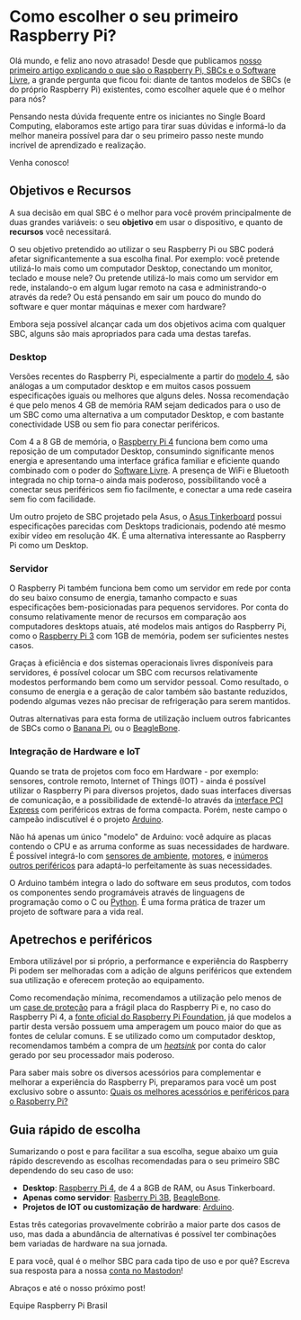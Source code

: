 # Como escolher o seu primeiro Raspberry Pi?

Olá mundo, e feliz ano novo atrasado! Desde que publicamos [nosso primeiro artigo explicando o que são o Raspberry Pi, SBCs e o Software Livre](/blog/bem_vindo_ao_raspberrypi_brasil/), a grande pergunta que ficou foi: diante de tantos modelos de SBCs (e do próprio Raspberry Pi)  existentes, como escolher aquele que é o melhor para nós?

Pensando nesta dúvida frequente entre os iniciantes no Single Board Computing, elaboramos este artigo para tirar suas dúvidas e informá-lo da melhor maneira possível para dar o seu primeiro passo neste mundo incrível de aprendizado e realização.

Venha conosco!

## Objetivos e Recursos

A sua decisão em qual SBC é o melhor para você provém principalmente de duas grandes variáveis: o seu **objetivo** em usar o dispositivo, e quanto de **recursos** você necessitará.

O seu objetivo pretendido ao utilizar o seu Raspberry Pi ou SBC poderá afetar significantemente a sua escolha final. Por exemplo: você pretende utilizá-lo mais como um computador Desktop, conectando um monitor, teclado e mouse nele? Ou pretende utilizá-lo mais como um servidor em rede, instalando-o em algum lugar remoto na casa e administrando-o através da rede? Ou está pensando em sair um pouco do mundo do software e quer montar máquinas e mexer com hardware?

Embora seja possível alcançar cada um dos objetivos acima com qualquer SBC, alguns são mais apropriados para cada uma destas tarefas.

### Desktop

Versões recentes do Raspberry Pi, especialmente a partir do [modelo 4](https://amzn.to/3slgdlW), são análogas a um computador desktop e em muitos casos possuem especificações iguais ou melhores que alguns deles. Nossa recomendação é que pelo menos 4 GB de memória RAM sejam dedicados para o uso de um SBC como uma alternativa a um computador Desktop, e com bastante conectividade USB ou sem fio para conectar periféricos.

Com 4 a 8 GB de memória, o [Raspberry Pi 4](https://amzn.to/3slgdlW) funciona bem como uma reposição de um computador Desktop, consumindo significante menos energia e apresentando uma interface gráfica familiar e eficiente quando combinado com o poder do [Software Livre](/blog/bem_vindo_ao_raspberrypi_brasil.html). A presença de WiFi e Bluetooth integrada no chip torna-o ainda mais poderoso, possibilitando você a conectar seus periféricos sem fio facilmente, e conectar a uma rede caseira sem fio com facilidade.

Um outro projeto de SBC projetado pela Asus, o [Asus Tinkerboard](https://www.asus.com/us/Single-Board-Computer/Tinker-Board/) possui especificações parecidas com Desktops tradicionais, podendo até mesmo exibir vídeo em resolução 4K. É uma alternativa interessante ao Raspberry Pi como um Desktop.

### Servidor

O Raspberry Pi também funciona bem como um servidor em rede por conta do seu baixo consumo de energia, tamanho compacto e suas especificações bem-posicionadas para pequenos servidores. Por conta do consumo relativamente menor de recursos em comparação aos computadores desktops atuais, até modelos mais antigos do Raspberry Pi, como o [Raspberry Pi 3](https://amzn.to/3qlUOqH) com 1GB de memória, podem ser suficientes nestes casos.

Graças à eficiência e dos sistemas operacionais livres disponíveis para servidores, é possível colocar um SBC com recursos relativamente modestos performando bem como um servidor pessoal. Como resultado, o consumo de energia e a geração de calor também são bastante reduzidos, podendo algumas vezes não precisar de refrigeração para serem mantidos.

Outras alternativas para esta forma de utilização incluem outros fabricantes de SBCs como o [Banana Pi](https://en.wikipedia.org/wiki/Banana_Pi), ou o [BeagleBone](https://amzn.to/35GN62I).

### Integração de Hardware e IoT

Quando se trata de projetos com foco em Hardware - por exemplo: sensores, controle remoto, Internet of Things (IOT) - ainda é possível utilizar o Raspberry Pi para diversos projetos, dado suas interfaces diversas de comunicação, e a possibilidade de extendê-lo através da [interface PCI Express](https://en.wikipedia.org/wiki/PCI_Express) com periféricos extras de forma compacta. Porém, neste campo o campeão indiscutível é o projeto [Arduino](https://www.arduino.cc/).

Não há apenas um único "modelo" de Arduino: você adquire as placas contendo o CPU e as arruma conforme as suas necessidades de hardware. É possível integrá-lo com [sensores de ambiente](https://amzn.to/3bEImOT), [motores](https://amzn.to/3oMeofz), e [inúmeros outros periféricos](https://amzn.to/3bGXjje) para adaptá-lo perfeitamente às suas necessidades.

O Arduino também integra o lado do software em seus produtos, com todos os componentes sendo programáveis através de linguagens de programação como o C ou [Python](https://amzn.to/3qnhcju). É uma forma prática de trazer um projeto de software para a vida real.

## Apetrechos e periféricos

Embora utilizável por si próprio, a performance e experiência do Raspberry Pi podem ser melhoradas com a adição de alguns periféricos que extendem sua utilização e oferecem proteção ao equipamento. 

Como recomendação mínima, recomendamos a utilização pelo menos de um [case de proteção](https://amzn.to/3qjZ7Ty) para a frágil placa do Raspberry Pi e, no caso do Raspberry Pi 4, a [fonte oficial do Raspberry Pi Foundation](https://amzn.to/3nEGcRG), já que modelos a partir desta versão possuem uma amperagem um pouco maior do que as fontes de celular comuns. E se utilizado como um computador desktop, recomendamos também a compra de um [*heatsink*](https://amzn.to/35JxY4x) por conta do calor gerado por seu processador mais poderoso.

Para saber mais sobre os diversos acessórios para complementar e melhorar a experiência do Raspberry Pi, preparamos para você um post exclusivo sobre o assunto: [Quais os melhores acessórios e periféricos para o Raspberry Pi?](/blog/melhores_acessorios_raspberry_pi.html)

## Guia rápido de escolha

Sumarizando o post e para facilitar a sua escolha, segue abaixo um guia rápido descrevendo as escolhas recomendadas para o seu primeiro SBC dependendo do seu caso de uso:

 - **Desktop**: [Raspberry Pi 4](https://amzn.to/3slgdlW), de 4 a 8GB de RAM, ou Asus Tinkerboard.
 - **Apenas como servidor**: [Rasberry Pi 3B](https://amzn.to/3qlUOqH), [BeagleBone](https://amzn.to/35GN62I).
 - **Projetos de IOT ou customização de hardware**: [Arduino](https://amzn.to/3bGXjje).

Estas três categorias provavelmente cobrirão a maior parte dos casos de uso, mas dada a abundância de alternativas é possível ter combinações bem variadas de hardware na sua jornada.

E para você, qual é o melhor SBC para cada tipo de uso e por quê? Escreva sua resposta para a nossa [conta no Mastodon](https://qoto.org/@raspibrasil)!

Abraços e até o nosso próximo post!

Equipe Raspberry Pi Brasil
